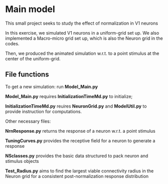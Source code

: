 # Main model
 This small project seeks to study the effect of normalization in V1 neurons
 
 In this exercise, we simulated V1 neurons in a uniform-grid set up.
 We also implemented a Macro-micro grid set up, which is also the Neuron grid in the codes.
 
 Then, we produced the animated simulation w.r.t. to a point stimulus at the center of the uniform-grid.
 
 ## File functions
 
 To get a new simulation: run **Model_Main.py**
 
 **Model_Main.py** requires **InitializationTimeMd.py** to initialize;
 
 **InitializationTimeMd.py** reuires **NeuronGrid.py** and **ModelUtil.py** to provide instruction for computations.
 
 Other necessary files:

 **NrnResponse.py** returns the response of a neuron w.r.t. a point stimulus
 
 **TuningCurves.py** provides the receptive field for a neuron to generate a response
 
 **NSclasses.py** provides the basic data structured to pack neuron and stimulus objects
 
 **Test_Radius.py** aims to find the largest viable connectivity radius in the Neuron grid for a consistent post-normalization response distribution 
 

 
 
 
